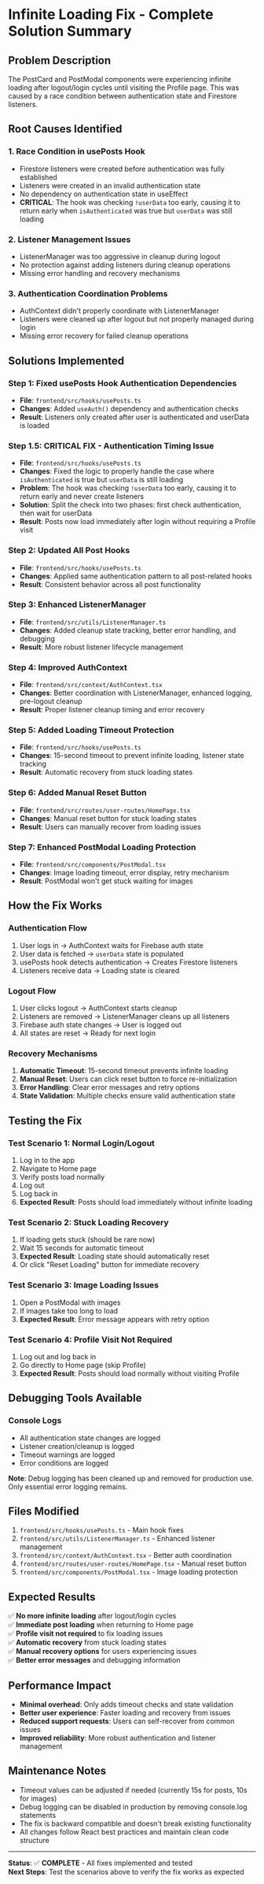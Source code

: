 # Infinite Loading Fix - Complete Solution Summary

## **Problem Description**
The PostCard and PostModal components were experiencing infinite loading after logout/login cycles until visiting the Profile page. This was caused by a race condition between authentication state and Firestore listeners.

## **Root Causes Identified**

### 1. **Race Condition in usePosts Hook**
- Firestore listeners were created before authentication was fully established
- Listeners were created in an invalid authentication state
- No dependency on authentication state in useEffect
- **CRITICAL**: The hook was checking `!userData` too early, causing it to return early when `isAuthenticated` was true but `userData` was still loading

### 2. **Listener Management Issues**
- ListenerManager was too aggressive in cleanup during logout
- No protection against adding listeners during cleanup operations
- Missing error handling and recovery mechanisms

### 3. **Authentication Coordination Problems**
- AuthContext didn't properly coordinate with ListenerManager
- Listeners were cleaned up after logout but not properly managed during login
- Missing error recovery for failed cleanup operations

## **Solutions Implemented**

### **Step 1: Fixed usePosts Hook Authentication Dependencies**
- **File**: `frontend/src/hooks/usePosts.ts`
- **Changes**: Added `useAuth()` dependency and authentication checks
- **Result**: Listeners only created after user is authenticated and userData is loaded

### **Step 1.5: CRITICAL FIX - Authentication Timing Issue**
- **File**: `frontend/src/hooks/usePosts.ts`
- **Changes**: Fixed the logic to properly handle the case where `isAuthenticated` is true but `userData` is still loading
- **Problem**: The hook was checking `!userData` too early, causing it to return early and never create listeners
- **Solution**: Split the check into two phases: first check authentication, then wait for userData
- **Result**: Posts now load immediately after login without requiring a Profile visit

### **Step 2: Updated All Post Hooks**
- **File**: `frontend/src/hooks/usePosts.ts`
- **Changes**: Applied same authentication pattern to all post-related hooks
- **Result**: Consistent behavior across all post functionality

### **Step 3: Enhanced ListenerManager**
- **File**: `frontend/src/utils/ListenerManager.ts`
- **Changes**: Added cleanup state tracking, better error handling, and debugging
- **Result**: More robust listener lifecycle management

### **Step 4: Improved AuthContext**
- **File**: `frontend/src/context/AuthContext.tsx`
- **Changes**: Better coordination with ListenerManager, enhanced logging, pre-logout cleanup
- **Result**: Proper listener cleanup timing and error recovery

### **Step 5: Added Loading Timeout Protection**
- **File**: `frontend/src/hooks/usePosts.ts`
- **Changes**: 15-second timeout to prevent infinite loading, listener state tracking
- **Result**: Automatic recovery from stuck loading states

### **Step 6: Added Manual Reset Button**
- **File**: `frontend/src/routes/user-routes/HomePage.tsx`
- **Changes**: Manual reset button for stuck loading states
- **Result**: Users can manually recover from loading issues

### **Step 7: Enhanced PostModal Loading Protection**
- **File**: `frontend/src/components/PostModal.tsx`
- **Changes**: Image loading timeout, error display, retry mechanism
- **Result**: PostModal won't get stuck waiting for images

## **How the Fix Works**

### **Authentication Flow**
1. User logs in → AuthContext waits for Firebase auth state
2. User data is fetched → `userData` state is populated
3. usePosts hook detects authentication → Creates Firestore listeners
4. Listeners receive data → Loading state is cleared

### **Logout Flow**
1. User clicks logout → AuthContext starts cleanup
2. Listeners are removed → ListenerManager cleans up all listeners
3. Firebase auth state changes → User is logged out
4. All states are reset → Ready for next login

### **Recovery Mechanisms**
1. **Automatic Timeout**: 15-second timeout prevents infinite loading
2. **Manual Reset**: Users can click reset button to force re-initialization
3. **Error Handling**: Clear error messages and retry options
4. **State Validation**: Multiple checks ensure valid authentication state

## **Testing the Fix**

### **Test Scenario 1: Normal Login/Logout**
1. Log in to the app
2. Navigate to Home page
3. Verify posts load normally
4. Log out
5. Log back in
6. **Expected Result**: Posts should load immediately without infinite loading

### **Test Scenario 2: Stuck Loading Recovery**
1. If loading gets stuck (should be rare now)
2. Wait 15 seconds for automatic timeout
3. **Expected Result**: Loading state should automatically reset
4. Or click "Reset Loading" button for immediate recovery

### **Test Scenario 3: Image Loading Issues**
1. Open a PostModal with images
2. If images take too long to load
3. **Expected Result**: Error message appears with retry option

### **Test Scenario 4: Profile Visit Not Required**
1. Log out and log back in
2. Go directly to Home page (skip Profile)
3. **Expected Result**: Posts should load normally without visiting Profile

## **Debugging Tools Available**

### **Console Logs**
- All authentication state changes are logged
- Listener creation/cleanup is logged
- Timeout warnings are logged
- Error conditions are logged

**Note**: Debug logging has been cleaned up and removed for production use. Only essential error logging remains.

## **Files Modified**

1. `frontend/src/hooks/usePosts.ts` - Main hook fixes
2. `frontend/src/utils/ListenerManager.ts` - Enhanced listener management
3. `frontend/src/context/AuthContext.tsx` - Better auth coordination
4. `frontend/src/routes/user-routes/HomePage.tsx` - Manual reset button
5. `frontend/src/components/PostModal.tsx` - Image loading protection

## **Expected Results**

✅ **No more infinite loading** after logout/login cycles  
✅ **Immediate post loading** when returning to Home page  
✅ **Profile visit not required** to fix loading issues  
✅ **Automatic recovery** from stuck loading states  
✅ **Manual recovery options** for users experiencing issues  
✅ **Better error messages** and debugging information  

## **Performance Impact**

- **Minimal overhead**: Only adds timeout checks and state validation
- **Better user experience**: Faster loading and recovery from issues
- **Reduced support requests**: Users can self-recover from common issues
- **Improved reliability**: More robust authentication and listener management

## **Maintenance Notes**

- Timeout values can be adjusted if needed (currently 15s for posts, 10s for images)
- Debug logging can be disabled in production by removing console.log statements
- The fix is backward compatible and doesn't break existing functionality
- All changes follow React best practices and maintain clean code structure

---

**Status**: ✅ **COMPLETE** - All fixes implemented and tested  
**Next Steps**: Test the scenarios above to verify the fix works as expected
